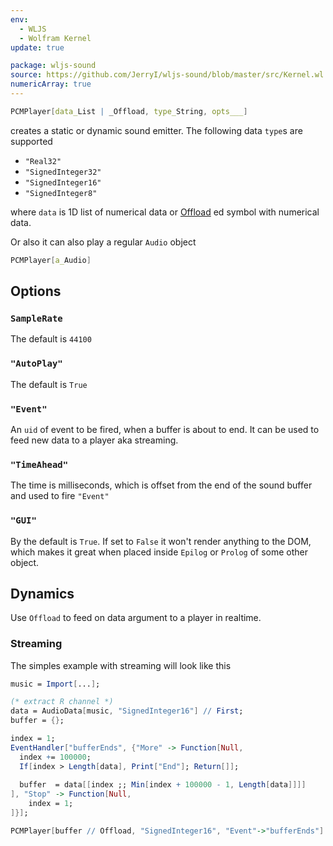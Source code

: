 ```yaml
---
env:
  - WLJS
  - Wolfram Kernel
update: true

package: wljs-sound
source: https://github.com/JerryI/wljs-sound/blob/master/src/Kernel.wl
numericArray: true
---
```

```mathematica
PCMPlayer[data_List | _Offload, type_String, opts___]
```

creates a static or dynamic sound emitter. The following data `type`s are supported
- `"Real32"`
- `"SignedInteger32"`
- `"SignedInteger16"`
- `"SignedInteger8"`

where `data` is 1D list of numerical data or [Offload](frontend/Reference/Interpreter/Offload.md) ed symbol with numerical data.

Or also it can also play a regular `Audio` object

```mathematica
PCMPlayer[a_Audio]
```

## Options
### `SampleRate`
The default is `44100`

### `"AutoPlay"`
The default is `True`

### `"Event"`
An `uid` of event to be fired, when a buffer is about to end. It can be used to feed new data to a player aka streaming.

### `"TimeAhead"`
The time is milliseconds, which is offset from the end of the sound buffer and used to fire `"Event"`

### `"GUI"`
By the default is `True`. If set to `False` it won't render anything to the DOM, which makes it great when placed inside `Epilog` or `Prolog` of some other object.


## Dynamics
Use `Offload` to feed on data argument to a player in realtime.

### Streaming
The simples example with streaming will look like this

```mathematica
music = Import[...];

(* extract R channel *)
data = AudioData[music, "SignedInteger16"] // First;
buffer = {};

index = 1;
EventHandler["bufferEnds", {"More" -> Function[Null,
  index += 100000;
  If[index > Length[data], Print["End"]; Return[]];
  
  buffer  = data[[index ;; Min[index + 100000 - 1, Length[data]]]]
], "Stop" -> Function[Null,
	index = 1;
]}];

PCMPlayer[buffer // Offload, "SignedInteger16", "Event"->"bufferEnds"]
```

